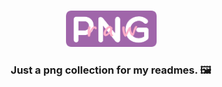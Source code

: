 <br>
<p align="center">
  <img src="https://github.com/AndrasE/raw-readme/blob/main/raw-readme-img.png?raw=true" width="145px">
</p>
<h3 align="center">
  Just a png collection for my readmes. 🖼
</h3>




